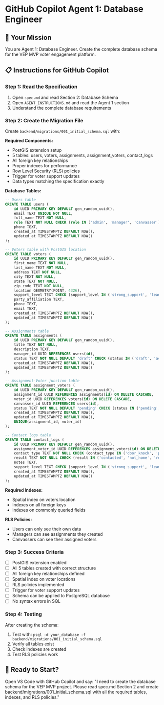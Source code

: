 # GitHub Copilot Agent 1: Database Engineer

## 🎯 Your Mission
You are Agent 1: Database Engineer. Create the complete database schema for the VEP MVP voter engagement platform.

## 📋 Instructions for GitHub Copilot

### Step 1: Read the Specification
1. Open `spec.md` and read Section 2: Database Schema
2. Open `AGENT_INSTRUCTIONS.md` and read the Agent 1 section
3. Understand the complete database requirements

### Step 2: Create the Migration File
Create `backend/migrations/001_initial_schema.sql` with:

**Required Components:**
- PostGIS extension setup
- 5 tables: users, voters, assignments, assignment_voters, contact_logs
- All foreign key relationships
- Proper indexes for performance
- Row Level Security (RLS) policies
- Trigger for voter support updates
- Data types matching the specification exactly

**Database Tables:**
```sql
-- Users table
CREATE TABLE users (
    id UUID PRIMARY KEY DEFAULT gen_random_uuid(),
    email TEXT UNIQUE NOT NULL,
    full_name TEXT NOT NULL,
    role TEXT NOT NULL CHECK (role IN ('admin', 'manager', 'canvasser')),
    phone TEXT,
    created_at TIMESTAMPTZ DEFAULT NOW(),
    updated_at TIMESTAMPTZ DEFAULT NOW()
);

-- Voters table with PostGIS location
CREATE TABLE voters (
    id UUID PRIMARY KEY DEFAULT gen_random_uuid(),
    first_name TEXT NOT NULL,
    last_name TEXT NOT NULL,
    address TEXT NOT NULL,
    city TEXT NOT NULL,
    state TEXT NOT NULL,
    zip_code TEXT NOT NULL,
    location GEOMETRY(POINT, 4326),
    support_level TEXT CHECK (support_level IN ('strong_support', 'lean_support', 'undecided', 'lean_oppose', 'strong_oppose')),
    party_affiliation TEXT,
    phone TEXT,
    email TEXT,
    created_at TIMESTAMPTZ DEFAULT NOW(),
    updated_at TIMESTAMPTZ DEFAULT NOW()
);

-- Assignments table
CREATE TABLE assignments (
    id UUID PRIMARY KEY DEFAULT gen_random_uuid(),
    title TEXT NOT NULL,
    description TEXT,
    manager_id UUID REFERENCES users(id),
    status TEXT NOT NULL DEFAULT 'draft' CHECK (status IN ('draft', 'active', 'completed', 'cancelled')),
    created_at TIMESTAMPTZ DEFAULT NOW(),
    updated_at TIMESTAMPTZ DEFAULT NOW()
);

-- Assignment-Voter junction table
CREATE TABLE assignment_voters (
    id UUID PRIMARY KEY DEFAULT gen_random_uuid(),
    assignment_id UUID REFERENCES assignments(id) ON DELETE CASCADE,
    voter_id UUID REFERENCES voters(id) ON DELETE CASCADE,
    canvasser_id UUID REFERENCES users(id),
    status TEXT NOT NULL DEFAULT 'pending' CHECK (status IN ('pending', 'contacted', 'not_home', 'refused')),
    created_at TIMESTAMPTZ DEFAULT NOW(),
    updated_at TIMESTAMPTZ DEFAULT NOW(),
    UNIQUE(assignment_id, voter_id)
);

-- Contact logs table
CREATE TABLE contact_logs (
    id UUID PRIMARY KEY DEFAULT gen_random_uuid(),
    assignment_voter_id UUID REFERENCES assignment_voters(id) ON DELETE CASCADE,
    contact_type TEXT NOT NULL CHECK (contact_type IN ('door_knock', 'phone_call', 'text_message', 'other')),
    result TEXT NOT NULL CHECK (result IN ('contacted', 'not_home', 'refused', 'wrong_address')),
    notes TEXT,
    support_level TEXT CHECK (support_level IN ('strong_support', 'lean_support', 'undecided', 'lean_oppose', 'strong_oppose')),
    created_at TIMESTAMPTZ DEFAULT NOW(),
    updated_at TIMESTAMPTZ DEFAULT NOW()
);
```

**Required Indexes:**
- Spatial index on voters.location
- Indexes on all foreign keys
- Indexes on commonly queried fields

**RLS Policies:**
- Users can only see their own data
- Managers can see assignments they created
- Canvassers can see their assigned voters

### Step 3: Success Criteria
- [ ] PostGIS extension enabled
- [ ] All 5 tables created with correct structure
- [ ] All foreign key relationships defined
- [ ] Spatial index on voter locations
- [ ] RLS policies implemented
- [ ] Trigger for voter support updates
- [ ] Schema can be applied to PostgreSQL database
- [ ] No syntax errors in SQL

### Step 4: Testing
After creating the schema:
1. Test with: `psql -d your_database -f backend/migrations/001_initial_schema.sql`
2. Verify all tables exist
3. Check indexes are created
4. Test RLS policies work

## 🚀 Ready to Start?

Open VS Code with GitHub Copilot and say:
"I need to create the database schema for the VEP MVP project. Please read spec.md Section 2 and create backend/migrations/001_initial_schema.sql with all the required tables, indexes, and RLS policies."